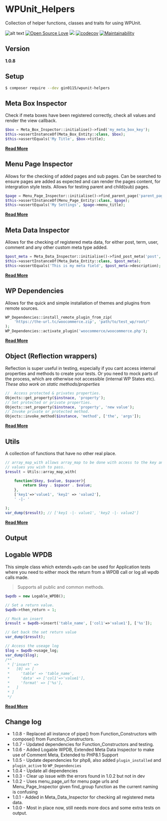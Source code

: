# WPUnit_Helpers

Collection of helper functions, classes and traits for using WPUnit. 

![alt text](https://img.shields.io/badge/Current_Version-1.0.7-yellow.svg?style=flat " ") 
[![Open Source Love](https://badges.frapsoft.com/os/mit/mit.svg?v=102)](https://github.com/ellerbrock/open-source-badge/)
![](https://github.com/gin0115/WPUnit_Helpers/workflows/GitHub_CI/badge.svg " ")
[![codecov](https://codecov.io/gh/gin0115/WPUnit_Helpers/branch/main/graph/badge.svg?token=0IFKfuE5Sf)](https://codecov.io/gh/gin0115/WPUnit_Helpers)
[![Maintainability](https://api.codeclimate.com/v1/badges/5d49d0d2ac54b59c84d3/maintainability)](https://codeclimate.com/github/gin0115/WPUnit_Helpers/maintainability)

## Version

**1.0.8**

## Setup

```bash
$ composer require --dev gin0115/wpunit-helpers
```

## Meta Box Inspector

Check if meta boxes have been registered correctly, check all values and render the view callback.

```php
$box = Meta_Box_Inspector::initialise()->find('my_meta_box_key');
$this->assertInstanceOf(Meta_Box_Entity::class, $box);
$this->assertEquals('My Title', $box->title);
```

**[Read More](docs/Meta_Box_Inspector.md)**

## Menu Page Inspector

Allows for the checking of added pages and sub pages. Can be searched to ensure pages are added as expected and can render the pages content, for intergration style tests. Allows for testing parent and child(sub) pages.

```php
$page = Menu_Page_Inspector::initialise()->find_parent_page('parent_page_slug');
$this->assertInstanceOf(Menu_Page_Entity::class, $page);
$this->assertEquals('My Settings', $page->menu_title);
```

**[Read More](docs/Menu_Page_Inspector.md)**

## Meta Data Inspector

Allows for the checking of registered meta data, for either post, term, user, comment and any other custom meta type added.

```php
$post_meta = Meta_Data_Inspector::initialise()->find_post_meta('post', 'my_key');
$this->assertInstanceOf(Meta_Data_Entity::class, $post_meta);
$this->assertEquals('This is my meta field', $post_meta->description);
```

**[Read More](docs/Meta_Data_Inspector.md)**

## WP Dependencies

Allows for the quick and simple installation of themes and plugins from remote sources.

```php
WP_Dependencies::install_remote_plugin_from_zip(
    'https://the-url.tc/woocommerce.zip', 'path/to/test_wp/root/'
);
WP_Dependencies::activate_plugin('woocommerce/woocommerce.php');
```

**[Read More](docs/WP_Dependencies.md)**

## Object (Reflection wrappers)

Reflection is super useful in testing, especially if you cant access internal properties and methods to create your tests. Or you need to mock parts of the process, which are otherwise not accessible (internal WP States etc).
_These also work on static methods/properties_

```php
//  Access protected & privates properties.
Objects::get_property($instnace, 'property');
// Set protected or private properties.
Objects::set_property($instnace, 'property', 'new value');
// Invoke private or protected method.
Objects::invoke_method($instance, 'method', ['the', 'args']);
```

**[Read More](docs/Objects.md)**

## Utils 

A collection of functions that have no other real place.
```php 
// array_map_with allows array_map to be done with access to the key and as many other
// values you wish to pass.
$result = Utils::array_map_with( 

    function($key, $value, $spacer){
        return $key . $spacer . $value;
    }, 
    ['key1'=>'value1', 'key2' => 'value2'],
    ' -|- '

); 
var_dump($result); // ['key1 -|- value1', 'key2 -|- value2']

```
**[Read More](docs/Utils.md)**

## Output

## Logable WPDB

This simple class which extends `wpdb` can be used for Application tests where you need to either mock the return from a WPDB call or log all wpdb calls made.

> Supports all public and common methods.

```php
$wpdb = new Logable_WPDB();

// Set a return value.
$wpdb->then_return = 1;

// Mock an insert 
$result = $wpdb->insert('table_name', ['col1'=>'value1'], ['%s']);

// Get back the set return value
var_dump($result);

// Access the useage log
$log = $wpdb->usage_log;
var_dump($log);
/**
 * ['insert' => 
 *   [0] => [
 *     'table' => 'table_name',
 *     'data' => ['col1'=>'value1'],
 *     'format' => ['%s'],
 *   ]
 * ]
 */
```
**[Read More](docs/Utils.md)**

## Change log
* 1.0.8 - Replaced all instance of pipe() from Function_Constructors with compose() from Function_Constructors.
* 1.0.7 - Updated dependencies for Function_Constructors and testing.
* 1.0.6 - Added Logable WPDB, Extended Meta Data Inspector to make use of Comment Meta, Extended to PHP8.1 Support
* 1.0.5 - Update dependencies for php8, also added `plugin_installed` and `plugin_active` to `WP_Dependencies`
* 1.0.4 - Update all dependencies
* 1.0.3 - Clear up issue with the errors found in 1.0.2 but not in dev
* 1.0.2 - Uses menu_page_url for menu page urls and Menu_Page_Inspector given find_group function as the current naming is confusing
* 1.0.1 - Added in Meta_Data_Inspector for checking all registered meta data.
* 1.0.0 - Most in place now, still needs more docs and some extra tests on output.
